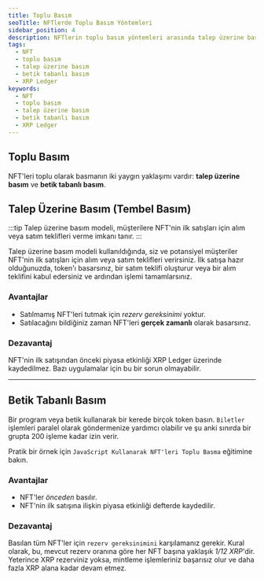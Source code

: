 ```yaml
---
title: Toplu Basım
seoTitle: NFTlerde Toplu Basım Yöntemleri
sidebar_position: 4
description: NFTlerin toplu basım yöntemleri arasında talep üzerine basım ve betik tabanlı basım bulunmaktadır. Her iki yaklaşımın avantajları ve dezavantajları ele alınmıştır.
tags: 
  - NFT
  - toplu basım
  - talep üzerine basım
  - betik tabanlı basım
  - XRP Ledger
keywords: 
  - NFT
  - toplu basım
  - talep üzerine basım
  - betik tabanlı basım
  - XRP Ledger
---
```


## Toplu Basım

NFT'leri toplu olarak basmanın iki yaygın yaklaşımı vardır: **talep üzerine basım** ve **betik tabanlı basım**.

## Talep Üzerine Basım (Tembel Basım)

:::tip
Talep üzerine basım modeli, müşterilere NFT'nin ilk satışları için alım veya satım teklifleri verme imkanı tanır.
:::

Talep üzerine basım modeli kullanıldığında, siz ve potansiyel müşteriler NFT'nin ilk satışları için alım veya satım teklifleri verirsiniz. İlk satışa hazır olduğunuzda, token'ı basarsınız, bir satım teklifi oluşturur veya bir alım teklifini kabul edersiniz ve ardından işlemi tamamlarsınız.

### Avantajlar

* Satılmamış NFT'leri tutmak için *rezerv gereksinimi* yoktur.
* Satılacağını bildiğiniz zaman NFT'leri **gerçek zamanlı** olarak basarsınız.

### Dezavantaj

NFT'nin ilk satışından önceki piyasa etkinliği XRP Ledger üzerinde kaydedilmez. Bazı uygulamalar için bu bir sorun olmayabilir.

---

## Betik Tabanlı Basım

Bir program veya betik kullanarak bir kerede birçok token basın. `Biletler` işlemleri paralel olarak göndermenize yardımcı olabilir ve şu anki sınırda bir grupta 200 işleme kadar izin verir.

Pratik bir örnek için `JavaScript Kullanarak NFT'leri Toplu Basma` eğitimine bakın.

### Avantajlar

* NFT'ler *önceden* basılır.
* NFT'nin ilk satışına ilişkin piyasa etkinliği defterde kaydedilir.

### Dezavantaj

Basılan tüm NFT'ler için `rezerv gereksinimini` karşılamanız gerekir. Kural olarak, bu, mevcut rezerv oranına göre her NFT başına yaklaşık *1/12 XRP*'dir. Yeterince XRP rezerviniz yoksa, mintleme işlemleriniz başarısız olur ve daha fazla XRP alana kadar devam etmez.